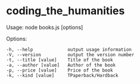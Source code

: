 # coding_the_humanities

Usage: node books.js [options]

  Options:

    -h, --help             output usage information
    -V, --version          output the version number
    -t, --title [value]    Title of the book
    -a, --author [value]   Author of the book
    -p, --price [value]    Price of the book
    -k, --kind [value]     TPaperback/Hardback
